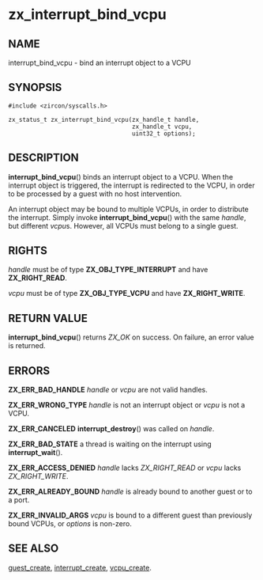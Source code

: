 # zx_interrupt_bind_vcpu

## NAME

<!-- Updated by scripts/update-docs-from-abigen, do not edit this section manually. -->

interrupt_bind_vcpu - bind an interrupt object to a VCPU

## SYNOPSIS

<!-- Updated by scripts/update-docs-from-abigen, do not edit this section manually. -->

```
#include <zircon/syscalls.h>

zx_status_t zx_interrupt_bind_vcpu(zx_handle_t handle,
                                   zx_handle_t vcpu,
                                   uint32_t options);
```

## DESCRIPTION

**interrupt_bind_vcpu**() binds an interrupt object to a VCPU. When the
interrupt object is triggered, the interrupt is redirected to the VCPU, in order
to be processed by a guest with no host intervention.

An interrupt object may be bound to multiple VCPUs, in order to distribute the
interrupt. Simply invoke **interrupt_bind_vcpu**() with the same *handle*, but
different *vcpu*s. However, all VCPUs must belong to a single guest.

## RIGHTS

<!-- Updated by scripts/update-docs-from-abigen, do not edit this section manually. -->

*handle* must be of type **ZX_OBJ_TYPE_INTERRUPT** and have **ZX_RIGHT_READ**.

*vcpu* must be of type **ZX_OBJ_TYPE_VCPU** and have **ZX_RIGHT_WRITE**.

## RETURN VALUE

**interrupt_bind_vcpu**() returns *ZX_OK* on success. On failure, an error value
is returned.

## ERRORS

**ZX_ERR_BAD_HANDLE** *handle* or *vcpu* are not valid handles.

**ZX_ERR_WRONG_TYPE** *handle* is not an interrupt object or *vcpu* is not a
VCPU.

**ZX_ERR_CANCELED** **interrupt_destroy**() was called on *handle*.

**ZX_ERR_BAD_STATE**  a thread is waiting on the interrupt using
**interrupt_wait**().

**ZX_ERR_ACCESS_DENIED** *handle* lacks *ZX_RIGHT_READ* or *vcpu* lacks
*ZX_RIGHT_WRITE*.

**ZX_ERR_ALREADY_BOUND** *handle* is already bound to another guest or to a
port.

**ZX_ERR_INVALID_ARGS** *vcpu* is bound to a different guest than previously
bound VCPUs, or *options* is non-zero.

## SEE ALSO

[guest_create](guest_create.md),
[interrupt_create](interrupt_create.md),
[vcpu_create](vcpu_create.md).
